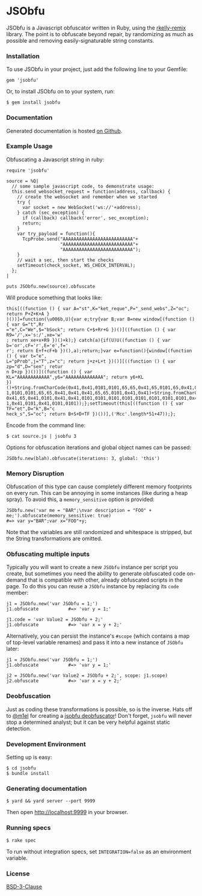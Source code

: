JSObfu
==
JSObfu is a Javascript obfuscator written in Ruby, using the [rkelly-remix](http://rubygems.org/gems/rkelly-remix) library. The point is to obfuscate beyond repair, by randomizing as much as possible and removing easily-signaturable string constants.

### Installation

To use JSObfu in your project, just add the following line to your Gemfile:

    gem 'jsobfu'

Or, to install JSObfu on to your system, run:

    $ gem install jsobfu

### Documentation

Generated documentation is hosted [on Github](http://rapid7.github.io/jsobfu/doc/).

### Example Usage

Obfuscating a Javascript string in ruby:

    require 'jsobfu'

    source = %Q|
      // some sample javascript code, to demonstrate usage:
      this.send_websocket_request = function(address, callback) {
        // create the websocket and remember when we started
        try {
          var socket = new WebSocket('ws://'+address);
        } catch (sec_exception) {
          if (callback) callback('error', sec_exception);
          return;
        }
        var try_payload = function(){
          TcpProbe.send("AAAAAAAAAAAAAAAAAAAAAAAAAA"+
                        "AAAAAAAAAAAAAAAAAAAAAAAAAA"+
                        "AAAAAAAAAAAAAAAAAAAAAAAAAA");
        }
        // wait a sec, then start the checks
        setTimeout(check_socket, WS_CHECK_INTERVAL);
      };
    |

    puts JSObfu.new(source).obfuscate

Will produce something that looks like:

    this[((function () { var A="st",K="ket_reque",P="_send_webs",Z="oc"; return P+Z+K+A }
    )())]=function(\u006b,U){var e;try{var B;var B=new window[(function () { var G="t",Rr
    ="e",C="We",$="bSock"; return C+$+Rr+G })()]((function () { var R9='/',x='s:/',xe='w'
    ; return xe+x+R9 })()+k);} catch(a){if(U)U((function () { var b='or',cF='r',E='e',f='
    r'; return E+f+cF+b })(),a);return;}var e=function(){window[(function () { var t="e",
    L="pProb",j="T",z="c"; return j+z+L+t })()][((function () { var zp="d",D="sen"; retur
    n D+zp })())]((function () { var KL="AAAAAAAAAAAA",y6="AAAAAAAAAAAAAA"; return y6+KL
    })()+String.fromCharCode(0x41,0x41,0101,0101,65,65,0x41,65,0101,65,0x41,0101,0x41,010
    1,0101,0101,65,65,0x41,0x41,0x41,65,65,0101,0x41,0x41)+String.fromCharCode(0x41,0x41,
    0x41,65,0x41,0101,0x41,0x41,0101,0101,0101,0101,0101,0101,0101,0101,0x41,65,65,65,010
    1,0x41,0101,0x41,0101,0101));};setTimeout(this[((function () { var TF="et",D="k",B="c
    heck_s",S="oc"; return B+S+D+TF })())],('Mcc'.length*51+47));};


Encode from the command line:

    $ cat source.js | jsobfu 3

Options for obfuscation iterations and global object names can be passed:

    JSObfu.new(blah).obfuscate(iterations: 3, global: 'this')

### Memory Disruption

Obfuscation of this type can cause completely different memory footprints on every run. This can be annoying in some instances (like during a heap spray). To avoid this, a `memory_sensitive` option is provided:

    JSObfu.new('var me = "BAR";\nvar description = "FOO" + me;').obfuscate(memory_sensitive: true)
    #=> var y="BAR";var x="FOO"+y;

Note that the variables are still randomized and whitespace is stripped, but the String transformations are omitted.

### Obfuscating multiple inputs

Typically you will want to create a new `JSObfu` instance per script you create, but sometimes you need the ability to generate obfuscated code on-demand that is compatible with other, already obfuscated scripts in the page. To do this you can reuse a `JSObfu` instance by replacing its `code` member:

    j1 = JSObfu.new('var JSObfu = 1;')
    j1.obfuscate           #=> 'var y = 1;'

    j1.code = 'var Value2 = JSObfu + 2;'
    j1.obfuscate           #=> 'var x = y + 2;'

Alternatively, you can persist the instance's `#scope` (which contains a map of top-level variable renames) and pass it into a new instance of `JSObfu` later:

    j1 = JSObfu.new('var JSObfu = 1;')
    j1.obfuscate           #=> 'var y = 1;'

    j2 = JSObfu.new('var Value2 = JSObfu + 2;', scope: j1.scope)
    j2.obfuscate           #=> 'var x = y + 2;'

### Deobfuscation

Just as coding these transformations is possible, so is the inverse. Hats off to [@m1el](https://github.com/m1el) for creating a [jsobfu deobfuscator](http://m1el.github.io/esdeobfuscate/)! Don't forget, `jsobfu` will never stop a determined analyst; but it can be very helpful against static detection.

### Development Environment

Setting up is easy:

    $ cd jsobfu
    $ bundle install

### Generating documentation

    $ yard && yard server --port 9999

Then open [http://localhost:9999](http://localhost:9999) in your browser.

### Running specs

    $ rake spec

To run without integration specs, set `INTEGRATION=false` as an environment variable.

### License

[BSD-3-Clause](http://opensource.org/licenses/BSD-3-Clause)
